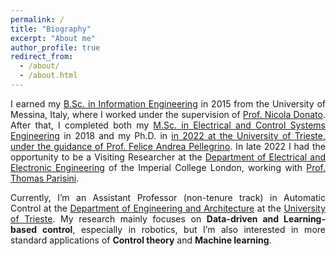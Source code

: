 ```yaml
---
permalink: /
title: "Biography"
excerpt: "About me"
author_profile: true
redirect_from: 
  - /about/
  - /about.html
---
```

<div style="text-align: justify">
 I earned my <a href="https://www.unime.it/it/cds/ingegneria-elettronica-e-informatica">B.Sc. in Information Engineering</a> in 2015 from the University of Messina, Italy, where I worked under the supervision of <a href="https://archivio.unime.it/it/persona/nicola-donato/orario">Prof. Nicola Donato</a>. After that, I completed both my <a href="https://ieuts.units.it/">M.Sc. in Electrical and Control Systems Engineering</a> in 2018 and my Ph.D. in <a href="https://portale.units.it/en/research/phd/programmes/industrial-engineering"Industrial and Information Engineering"</a> in 2022 at the University of Trieste, under the guidance of <a href="https://feliceandreapellegrino.github.io/">Prof. Felice Andrea Pellegrino</a>.
In late 2022 I had the opportunity to be a Visiting Researcher at the <a href="https://www.imperial.ac.uk/electrical-engineering/research/">Department of Electrical and Electronic Engineering</a> of the Imperial College London, working with <a href="https://profiles.imperial.ac.uk/t.parisini">Prof. Thomas Parisini<a/>.

Currently, I’m an Assistant Professor (non-tenure track) in Automatic Control at the <a href="https://dia.units.it/">Department of Engineering and Architecture</a> at the <a href="https://www.units.it/">University of Trieste</a>. 
My research mainly focuses on <strong>Data-driven and Learning-based control</strong>, especially in robotics, but I’m also interested in more standard applications of <strong>Control theory</strong> and <strong>Machine learning</strong>.</div>
